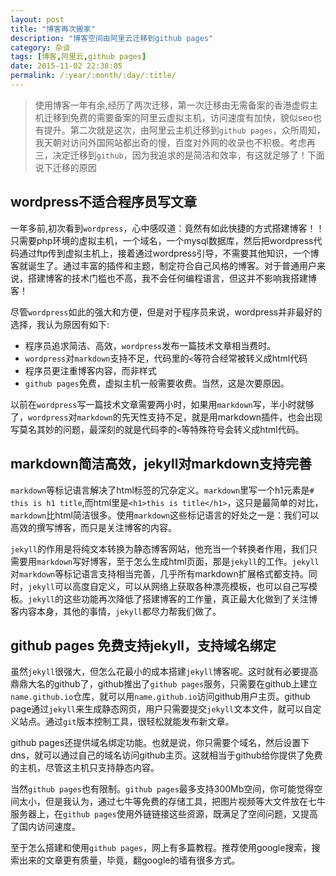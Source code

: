 ```yaml
---
layout: post
title: "博客再次搬家"
description: "博客空间由阿里云迁移到github pages"
category: 杂谈
tags: [博客,阿里云,github pages]
date: 2015-11-02 22:38:05
permalink: /:year/:month/:day/:title/
---
```



> 使用博客一年有余,经历了两次迁移，第一次迁移由无需备案的香港虚假主机迁移到免费的需要备案的阿里云虚拟主机，访问速度有加快，貌似seo也有提升。第二次就是这次，由阿里云主机迁移到`github pages`，众所周知，我天朝对访问外国网站都出奇的慢，百度对外网的收录也不积极。考虑再三，决定迁移到`github`，因为我追求的是简洁和效率，有这就足够了！下面说下迁移的原因<!-- more -->

## wordpress不适合程序员写文章
一年多前,初次看到`wordpress`，心中感叹道：竟然有如此快捷的方式搭建博客！！只需要php环境的虚拟主机，一个域名，一个mysql数据库，然后把wordpress代码通过ftp传到虚拟主机上，接着通过wordpress引导，不需要其他知识，一个博客就诞生了。通过丰富的插件和主题，制定符合自己风格的博客。对于普通用户来说，搭建博客的技术门槛也不高，我不会任何编程语言，但这并不影响我搭建博客！

尽管`wordpress`如此的强大和方便，但是对于程序员来说，wordpress并非最好的选择，我认为原因有如下:

* 程序员追求简洁、高效，`wordpress`发布一篇技术文章相当费时。
* `wordpress`对`markdown`支持不足，代码里的`<`等符合经常被转义成html代码
* 程序员更注重博客内容，而非样式
* `github pages`免费，虚拟主机一般需要收费。当然，这是次要原因。

以前在`wordpress`写一篇技术文章需要两小时，如果用`markdown`写，半小时就够了，`wordpress`对`markdown`的先天性支持不足，就是用markdown插件，也会出现写莫名其妙的问题，最深刻的就是代码李的`<`等特殊符号会转义成html代码。

## markdown简洁高效，jekyll对markdown支持完善

`markdown`等标记语言解决了html标签的冗杂定义。`markdown`里写一个h1元素是`# this is h1 title`,而html里是`<h1>this is title</h1>`，这只是最简单的对比，`markdown`比html简洁很多。使用`markdown`这些标记语言的好处之一是：我们可以高效的撰写博客，而只是关注博客的内容。

`jekyll`的作用是将纯文本转换为静态博客网站，他充当一个转换者作用，我们只需要用`markdown`写好博客，至于怎么生成html页面，那是`jekyll`的工作。`jekyll`对`markdown`等标记语言支持相当完善，几乎所有markdown扩展格式都支持。同时，`jekyll`可以高度自定义，可以从网络上获取各种漂亮模板，也可以自己写模板。`jekyll`的这些功能再次降低了搭建博客的工作量，真正最大化做到了关注博客内容本身，其他的事情，`jekyll`都尽力帮我们做了。

## github pages 免费支持jekyll，支持域名绑定

虽然`jekyll`很强大，但怎么花最小的成本搭建`jekyll`博客呢。这时就有必要提高鼎鼎大名的github了，github推出了`github pages`服务，只需要在github上建立`name.github.io`仓库，就可以用`name.github.io`访问github用户主页。github page通过`jekyll`来生成静态网页，用户只需要提交`jekyll`文本文件，就可以自定义站点。通过`git`版本控制工具，很轻松就能发布新文章。

github pages还提供域名绑定功能。也就是说，你只需要个域名，然后设置下dns，就可以通过自己的域名访问github主页。这就相当于github给你提供了免费的主机，尽管这主机只支持静态内容。

当然`github pages`也有限制。`github pages`最多支持300Mb空间，你可能觉得空间太小，但是我认为，通过七牛等免费的存储工具，把图片视频等大文件放在七牛服务器上，在`github pages`使用外链链接这些资源，既满足了空间问题，又提高了国内访问速度。

至于怎么搭建和使用`github pages`，网上有多篇教程。推荐使用google搜索，搜索出来的文章更有质量，毕竟，翻google的墙有很多方式。

